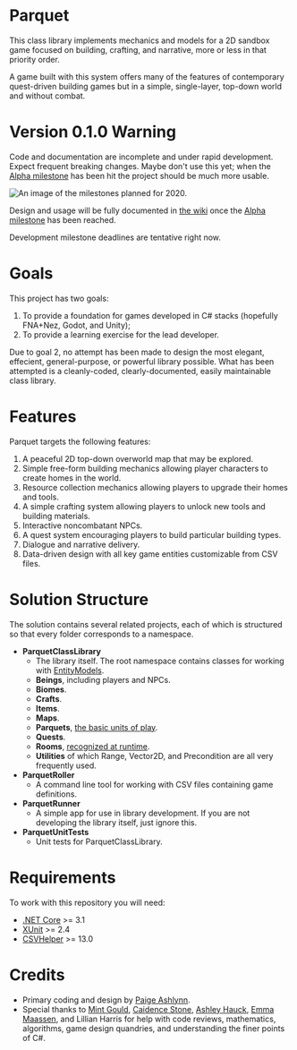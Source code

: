 # Parquet

This class library implements mechanics and models for a 2D sandbox game focused on building, crafting, and narrative, more or less in that priority order.

A game built with this system offers many of the features of contemporary quest-driven building games but in a simple, single-layer, top-down world and without combat.

# Version 0.1.0 Warning

Code and documentation are incomplete and under rapid development.  Expect frequent breaking changes.  Maybe don't use this yet; when the [Alpha milestone](https://github.com/mxashlynn/Parquet/milestone/2) has been hit the project should be much more usable.

![An image of the milestones planned for 2020\.](https://media.githubusercontent.com/media/mxashlynn/Parquet/master/Documentation/Parquet_Roadmap_2020.png "Parquet Development Roadmap 2020")

Design and usage will be fully documented in [the wiki](https://github.com/mxashlynn/Parquet/wiki) once the [Alpha milestone](https://github.com/mxashlynn/Parquet/milestone/2) has been reached.

Development milestone deadlines are tentative right now.

# Goals

This project has two goals:

1. To provide a foundation for games developed in C# stacks (hopefully FNA+Nez, Godot, and Unity);
2. To provide a learning exercise for the lead developer.

Due to goal 2, no attempt has been made to design the most elegant, effecient, general-purpose, or powerful library possible.
What has been attempted is a cleanly-coded, clearly-documented, easily maintainable class library.

# Features

Parquet targets the following features:

1. A peaceful 2D top-down overworld map that may be explored.
2. Simple free-form building mechanics allowing player characters to create homes in the world.
3. Resource collection mechanics allowing players to upgrade their homes and tools.
4. A simple crafting system allowing players to unlock new tools and building materials.
5. Interactive noncombatant NPCs.
6. A quest system encouraging players to build particular building types.
7. Dialogue and narrative delivery.
8. Data-driven design with all key game entities customizable from CSV files.

# Solution Structure

The solution contains several related projects, each of which is structured so that every folder corresponds to a namespace.

- **ParquetClassLibrary**
    - The library itself. The root namespace contains classes for working with [EntityModels](https://github.com/mxashlynn/Parquet/wiki/2.-How-Parquet-Handles-Game-Objects).
    - **Beings**, including players and NPCs.
    - **Biomes**.
    - **Crafts**.
    - **Items**.
    - **Maps**.
    - **Parquets**, [the basic units of play](https://github.com/mxashlynn/Parquet/wiki/3.-How-Parquets-Work).
    - **Quests**.
    - **Rooms**, [recognized at runtime](https://github.com/mxashlynn/Parquet/wiki/4.-Room-Detection-and-Type-Assignment).
    - **Utilities** of which Range, Vector2D, and Precondition are all very frequently used.
- **ParquetRoller**
    - A command line tool for working with CSV files containing game definitions.
- **ParquetRunner**
    - A simple app for use in library development.  If you are not developing the library itself, just ignore this.
- **ParquetUnitTests**
    - Unit tests for ParquetClassLibrary.

# Requirements

To work with this repository you will need:

- [.NET Core](https://dotnet.microsoft.com/download/dotnet-core) >= 3.1
- [XUnit](https://github.com/xunit/xunit) >= 2.4
- [CSVHelper](https://joshclose.github.io/CsvHelper/)  >= 13.0

# Credits
- Primary coding and design by [Paige Ashlynn](https://github.com/mxashlynn/).
- Special thanks to [Mint Gould](https://github.com/WispyMouse), [Caidence Stone](https://github.com/caidencestone), [Ashley Hauck](https://github.com/khyperia), [Emma Maassen](https://github.com/Enichan), and Lillian Harris for help with code reviews, mathematics, algorithms, game design quandries, and understanding the finer points of C#.
